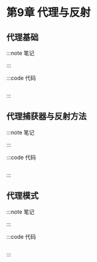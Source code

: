 # 第9章 代理与反射

## 代理基础

:::note 笔记

:::

:::code 代码

```js

```

:::

## 代理捕获器与反射方法

:::note 笔记

:::

:::code 代码

```js

```

:::

## 代理模式

:::note 笔记

:::

:::code 代码

```js

```

:::
